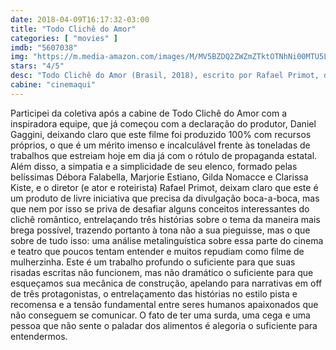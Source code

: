 ```yaml
---
date: 2018-04-09T16:17:32-03:00
title: "Todo Clichê do Amor"
categories: [ "movies" ]
imdb: "5607038"
img: "https://m.media-amazon.com/images/M/MV5BZDQ2ZWZmZTktOTNhNi00MTU5LTg0MjYtZjVmOGQ5MjU1Y2Q4XkEyXkFqcGdeQXVyMTY2MzYyNzA@._V1_SY150_CR2,0,101,150_.jpg"
stars: "4/5"
desc: "Todo Clichê do Amor (Brasil, 2018), escrito por Rafael Primot, dirigido por Rafael Primot, com Maria Luísa Mendonça, Débora Falabella, Marjorie Estiano, Rafael Primot, Gilda Nomacce."
cabine: "cinemaqui"
---
```

Participei da coletiva após a cabine de Todo Clichê do Amor com a inspiradora equipe, que já começou com a declaração do produtor, Daniel Gaggini, deixando claro que este filme foi produzido 100% com recursos próprios, o que é um mérito imenso e incalculável frente às toneladas de trabalhos que estreiam hoje em dia já com o rótulo de propaganda estatal. Além disso, a simpatia e a simplicidade de seu elenco, formado pelas belíssimas Débora Falabella, Marjorie Estiano, Gilda Nomacce e Clarissa Kiste, e o diretor (e ator e roteirista) Rafael Primot, deixam claro que este é um produto de livre iniciativa que precisa da divulgação boca-a-boca, mas que nem por isso se priva de desafiar alguns conceitos interessantes do clichê romântico, entrelaçando três histórias sobre o tema da maneira mais brega possível, trazendo portanto à tona não a sua pieguisse, mas o que sobre de tudo isso: uma análise metalinguística sobre essa parte do cinema e teatro que poucos tentam entender e muitos repudiam como filme de mulherzinha. Este é um trabalho profundo o suficiente para que suas risadas escritas não funcionem, mas não dramático o suficiente para que esqueçamos sua mecânica de construção, apelando para narrativas em off de três protagonistas, o entrelaçamento das histórias no estilo pista e recomensa e a tensão fundamental entre seres humanos apaixonados que não conseguem se comunicar. O fato de ter uma surda, uma cega e uma pessoa que não sente o paladar dos alimentos é alegoria o suficiente para entendermos.
